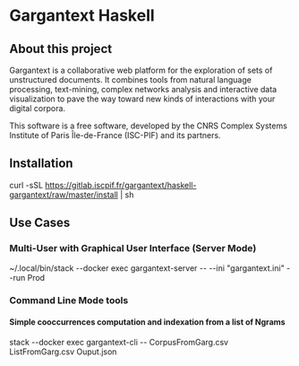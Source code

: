 # Gargantext Haskell

## About this project

Gargantext is a collaborative web platform for the exploration of sets
of unstructured documents. It combines tools from natural language
processing, text-mining, complex networks analysis and interactive data
visualization to pave the way toward new kinds of interactions with your
digital corpora.

This software is a free software, developed by the CNRS Complex Systems
Institute of Paris Île-de-France (ISC-PIF) and its partners.

## Installation

curl -sSL https://gitlab.iscpif.fr/gargantext/haskell-gargantext/raw/master/install | sh


## Use Cases

### Multi-User with Graphical User Interface (Server Mode)

~/.local/bin/stack --docker exec gargantext-server -- --ini "gargantext.ini" --run Prod


### Command Line Mode tools

#### Simple cooccurrences computation and indexation from a list of Ngrams

stack --docker exec gargantext-cli -- CorpusFromGarg.csv ListFromGarg.csv Ouput.json

